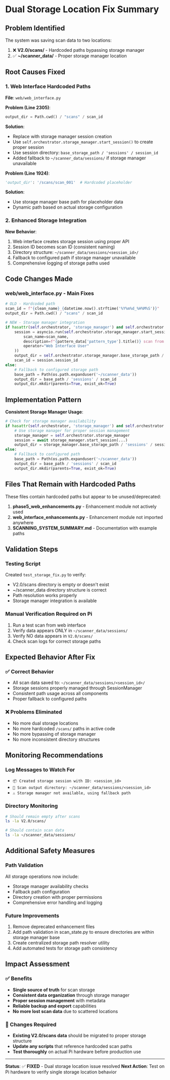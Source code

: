 # Dual Storage Location Fix Summary

## Problem Identified
The system was saving scan data to two locations:
1. ❌ **V2.0/scans/** - Hardcoded paths bypassing storage manager
2. ✅ **~/scanner_data/** - Proper storage manager location

## Root Causes Fixed

### 1. Web Interface Hardcoded Paths
**File**: `web/web_interface.py`

**Problem (Line 2305)**:
```python
output_dir = Path.cwd() / "scans" / scan_id
```

**Solution**: 
- Replace with storage manager session creation
- Use `self.orchestrator.storage_manager.start_session()` to create proper session
- Use session directory: `base_storage_path / 'sessions' / session_id`
- Added fallback to `~/scanner_data/sessions/` if storage manager unavailable

**Problem (Line 1924)**:
```python
'output_dir': '/scans/scan_001'  # Hardcoded placeholder
```

**Solution**:
- Use storage manager base path for placeholder data
- Dynamic path based on actual storage configuration

### 2. Enhanced Storage Integration

**New Behavior**:
1. Web interface creates storage session using proper API
2. Session ID becomes scan ID (consistent naming)
3. Directory structure: `~/scanner_data/sessions/<session_id>/`
4. Fallback to configured path if storage manager unavailable
5. Comprehensive logging of storage paths used

## Code Changes Made

### web/web_interface.py - Main Fixes

```python
# OLD - Hardcoded path
scan_id = f"{clean_name}_{datetime.now().strftime('%Y%m%d_%H%M%S')}"
output_dir = Path.cwd() / "scans" / scan_id

# NEW - Storage manager integration
if hasattr(self.orchestrator, 'storage_manager') and self.orchestrator.storage_manager:
    session = asyncio.run(self.orchestrator.storage_manager.start_session(
        scan_name=scan_name,
        description=f"{pattern_data['pattern_type'].title()} scan from web interface",
        operator="Web Interface User"
    ))
    output_dir = self.orchestrator.storage_manager.base_storage_path / 'sessions' / session.session_id
    scan_id = session.session_id
else:
    # Fallback to configured storage path
    base_path = Path(os.path.expanduser('~/scanner_data'))
    output_dir = base_path / 'sessions' / scan_id
    output_dir.mkdir(parents=True, exist_ok=True)
```

## Implementation Pattern

**Consistent Storage Manager Usage**:
```python
# Check for storage manager availability
if hasattr(self.orchestrator, 'storage_manager') and self.orchestrator.storage_manager:
    # Use storage manager for proper session management
    storage_manager = self.orchestrator.storage_manager
    session = await storage_manager.start_session(...)
    output_dir = storage_manager.base_storage_path / 'sessions' / session.session_id
else:
    # Fallback to configured path
    base_path = Path(os.path.expanduser('~/scanner_data'))
    output_dir = base_path / 'sessions' / scan_id
    output_dir.mkdir(parents=True, exist_ok=True)
```

## Files That Remain with Hardcoded Paths

These files contain hardcoded paths but appear to be unused/deprecated:

1. **phase5_web_enhancements.py** - Enhancement module not actively used
2. **web_interface_enhancements.py** - Enhancement module not imported anywhere
3. **SCANNING_SYSTEM_SUMMARY.md** - Documentation with example paths

## Validation Steps

### Testing Script
Created `test_storage_fix.py` to verify:
- V2.0/scans directory is empty or doesn't exist
- ~/scanner_data directory structure is correct
- Path resolution works properly
- Storage manager integration is available

### Manual Verification Required on Pi
1. Run a test scan from web interface
2. Verify data appears ONLY in `~/scanner_data/sessions/`
3. Verify NO data appears in `V2.0/scans/`
4. Check scan logs for correct storage paths

## Expected Behavior After Fix

### ✅ Correct Behavior
- All scan data saved to: `~/scanner_data/sessions/<session_id>/`
- Storage sessions properly managed through SessionManager
- Consistent path usage across all components
- Proper fallback to configured paths

### ❌ Problems Eliminated
- No more dual storage locations
- No more hardcoded `/scans/` paths in active code
- No more bypassing of storage manager
- No more inconsistent directory structures

## Monitoring Recommendations

### Log Messages to Watch For
- `📦 Created storage session with ID: <session_id>`
- `📂 Scan output directory: ~/scanner_data/sessions/<session_id>`
- `⚠️ Storage manager not available, using fallback path`

### Directory Monitoring
```bash
# Should remain empty after scans
ls -la V2.0/scans/

# Should contain scan data
ls -la ~/scanner_data/sessions/
```

## Additional Safety Measures

### Path Validation
All storage operations now include:
- Storage manager availability checks
- Fallback path configuration
- Directory creation with proper permissions
- Comprehensive error handling and logging

### Future Improvements
1. Remove deprecated enhancement files
2. Add path validation in scan_state.py to ensure directories are within storage manager base
3. Create centralized storage path resolver utility
4. Add automated tests for storage path consistency

## Impact Assessment

### ✅ Benefits
- **Single source of truth** for scan storage
- **Consistent data organization** through storage manager
- **Proper session management** with metadata
- **Reliable backup and export** capabilities
- **No more lost scan data** due to scattered locations

### 🔧 Changes Required
- **Existing V2.0/scans data** should be migrated to proper storage structure
- **Update any scripts** that reference hardcoded scan paths
- **Test thoroughly** on actual Pi hardware before production use

---

**Status**: ✅ **FIXED** - Dual storage location issue resolved
**Next Action**: Test on Pi hardware to verify single storage location behavior